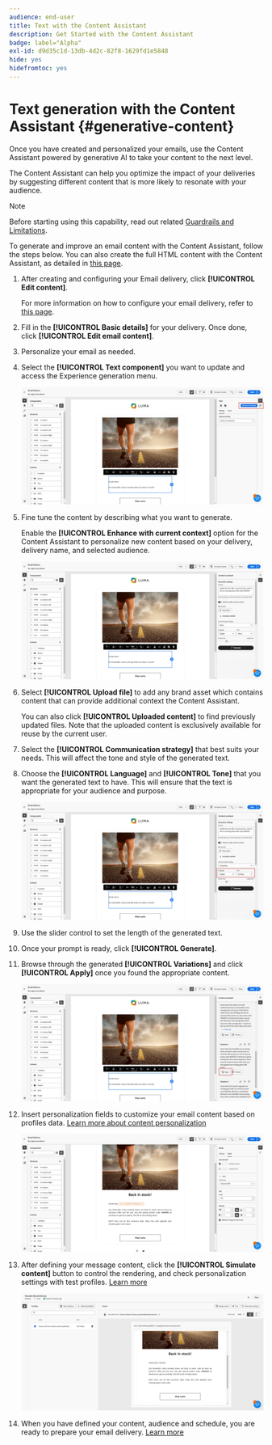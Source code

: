 ```yaml
---
audience: end-user
title: Text with the Content Assistant
description: Get Started with the Content Assistant
badge: label="Alpha"
exl-id: d9d35c1d-13db-4d2c-82f8-1629fd1e5848
hide: yes
hidefromtoc: yes
---
```

# Text generation with the Content Assistant {#generative-content}

Once you have created and personalized your emails, use the Content Assistant powered by generative AI to take your content to the next level.

The Content Assistant can help you optimize the impact of your deliveries by suggesting different content that is more likely to resonate with your audience.

>[!NOTE]
>
>Before starting using this capability, read out related [Guardrails and Limitations](generative-gs.md#guardrails-and-limitations).

To generate and improve an email content with the Content Assistant, follow the steps below. You can also create the full HTML content with the Content Assistant, as detailed in [this page](generative-email.md).

1. After creating and configuring your Email delivery, click **[!UICONTROL Edit content]**.

    For more information on how to configure your email delivery, refer to [this page](../email/create-email-content.md).

1. Fill in the **[!UICONTROL Basic details]** for your delivery. Once done, click **[!UICONTROL Edit email content]**.

1. Personalize your email as needed.

1. Select the **[!UICONTROL Text component]** you want to update and access the Experience generation menu.

    ![](assets/text-genai-1.png)

1. Fine tune the content by describing what you want to generate. 
    
    Enable the **[!UICONTROL Enhance with current context]** option for the Content Assistant to personalize new content based on your delivery, delivery name, and selected audience.

    ![](assets/text-genai-3.png)

1. Select **[!UICONTROL Upload file]** to add any brand asset which contains content that can provide additional context the Content Assistant.  

    You can also click **[!UICONTROL Uploaded content]** to find previously updated files. Note that the uploaded content is exclusively available for reuse by the current user.

1. Select the **[!UICONTROL Communication strategy]** that best suits your needs. This will affect the tone and style of the generated text.

1. Choose the **[!UICONTROL Language]** and **[!UICONTROL Tone]** that you want the generated text to have. This will ensure that the text is appropriate for your audience and purpose.

    ![](assets/text-genai-4.png)  

1. Use the slider control to set the length of the generated text.

1. Once your prompt is ready, click **[!UICONTROL Generate]**.

1. Browse through the generated **[!UICONTROL Variations]** and click **[!UICONTROL Apply]** once you found the appropriate content.

    ![](assets/text-genai-5.png)  

1. Insert personalization fields to customize your email content based on profiles data. [Learn more about content personalization](../personalization/personalize.md)

    ![](assets/text-genai-6.png)  

1. After defining your message content, click the **[!UICONTROL Simulate content]** button to control the rendering, and check personalization settings with test profiles. [Learn more](../preview-test/preview-content.md)

    ![](assets/text-genai-7.png)

1. When you have defined your content, audience and schedule, you are ready to prepare your email delivery. [Learn more](../monitor/prepare-send.md)
